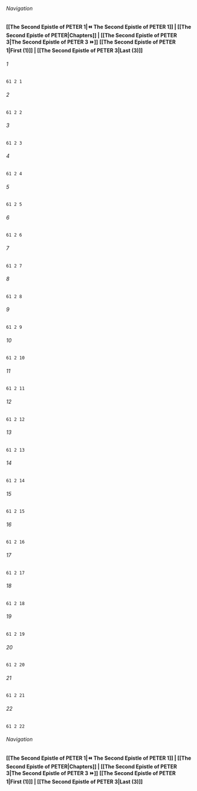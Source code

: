
###### Navigation
**[[The Second Epistle of PETER 1|⏪ The Second Epistle of PETER 1]] | [[The Second Epistle of PETER|Chapters]] | [[The Second Epistle of PETER 3|The Second Epistle of PETER 3 ⏩]]**
**[[The Second Epistle of PETER 1|First (1)]] | [[The Second Epistle of PETER 3|Last (3)]]**

###### 1
``` verse
61 2 1 
```
###### 2
``` verse
61 2 2 
```
###### 3
``` verse
61 2 3 
```
###### 4
``` verse
61 2 4 
```
###### 5
``` verse
61 2 5 
```
###### 6
``` verse
61 2 6 
```
###### 7
``` verse
61 2 7 
```
###### 8
``` verse
61 2 8 
```
###### 9
``` verse
61 2 9 
```
###### 10
``` verse
61 2 10 
```
###### 11
``` verse
61 2 11 
```
###### 12
``` verse
61 2 12 
```
###### 13
``` verse
61 2 13 
```
###### 14
``` verse
61 2 14 
```
###### 15
``` verse
61 2 15 
```
###### 16
``` verse
61 2 16 
```
###### 17
``` verse
61 2 17 
```
###### 18
``` verse
61 2 18 
```
###### 19
``` verse
61 2 19 
```
###### 20
``` verse
61 2 20 
```
###### 21
``` verse
61 2 21 
```
###### 22
``` verse
61 2 22 
```

###### Navigation
**[[The Second Epistle of PETER 1|⏪ The Second Epistle of PETER 1]] | [[The Second Epistle of PETER|Chapters]] | [[The Second Epistle of PETER 3|The Second Epistle of PETER 3 ⏩]]**
**[[The Second Epistle of PETER 1|First (1)]] | [[The Second Epistle of PETER 3|Last (3)]]**

